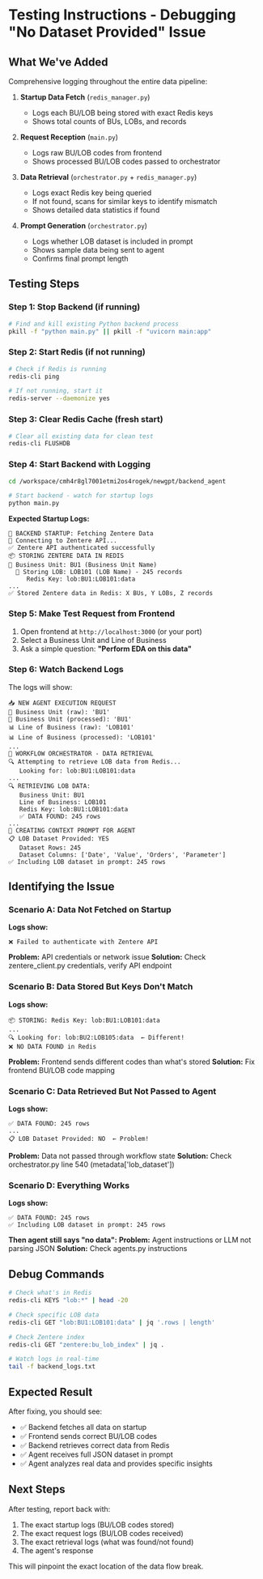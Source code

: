 # Testing Instructions - Debugging "No Dataset Provided" Issue

## What We've Added

Comprehensive logging throughout the entire data pipeline:

1. **Startup Data Fetch** (`redis_manager.py`)
   - Logs each BU/LOB being stored with exact Redis keys
   - Shows total counts of BUs, LOBs, and records

2. **Request Reception** (`main.py`)
   - Logs raw BU/LOB codes from frontend
   - Shows processed BU/LOB codes passed to orchestrator

3. **Data Retrieval** (`orchestrator.py` + `redis_manager.py`)
   - Logs exact Redis key being queried
   - If not found, scans for similar keys to identify mismatch
   - Shows detailed data statistics if found

4. **Prompt Generation** (`orchestrator.py`)
   - Logs whether LOB dataset is included in prompt
   - Shows sample data being sent to agent
   - Confirms final prompt length

## Testing Steps

### Step 1: Stop Backend (if running)
```bash
# Find and kill existing Python backend process
pkill -f "python main.py" || pkill -f "uvicorn main:app"
```

### Step 2: Start Redis (if not running)
```bash
# Check if Redis is running
redis-cli ping

# If not running, start it
redis-server --daemonize yes
```

### Step 3: Clear Redis Cache (fresh start)
```bash
# Clear all existing data for clean test
redis-cli FLUSHDB
```

### Step 4: Start Backend with Logging
```bash
cd /workspace/cmh4r8gl7001etmi2os4rogek/newgpt/backend_agent

# Start backend - watch for startup logs
python main.py
```

**Expected Startup Logs:**
```
🚀 BACKEND STARTUP: Fetching Zentere Data
📡 Connecting to Zentere API...
✅ Zentere API authenticated successfully
📦 STORING ZENTERE DATA IN REDIS
📁 Business Unit: BU1 (Business Unit Name)
  💾 Storing LOB: LOB101 (LOB Name) - 245 records
     Redis Key: lob:BU1:LOB101:data
...
✅ Stored Zentere data in Redis: X BUs, Y LOBs, Z records
```

### Step 5: Make Test Request from Frontend

1. Open frontend at `http://localhost:3000` (or your port)
2. Select a Business Unit and Line of Business
3. Ask a simple question: **"Perform EDA on this data"**

### Step 6: Watch Backend Logs

The logs will show:

```
📥 NEW AGENT EXECUTION REQUEST
🏢 Business Unit (raw): 'BU1'
🏢 Business Unit (processed): 'BU1'
📊 Line of Business (raw): 'LOB101'
📊 Line of Business (processed): 'LOB101'
...
🎯 WORKFLOW ORCHESTRATOR - DATA RETRIEVAL
🔍 Attempting to retrieve LOB data from Redis...
   Looking for: lob:BU1:LOB101:data
...
🔍 RETRIEVING LOB DATA:
   Business Unit: BU1
   Line of Business: LOB101
   Redis Key: lob:BU1:LOB101:data
   ✅ DATA FOUND: 245 rows
...
📝 CREATING CONTEXT PROMPT FOR AGENT
📋 LOB Dataset Provided: YES
   Dataset Rows: 245
   Dataset Columns: ['Date', 'Value', 'Orders', 'Parameter']
✅ Including LOB dataset in prompt: 245 rows
```

## Identifying the Issue

### Scenario A: Data Not Fetched on Startup
**Logs show:**
```
❌ Failed to authenticate with Zentere API
```
**Problem:** API credentials or network issue
**Solution:** Check zentere_client.py credentials, verify API endpoint

### Scenario B: Data Stored But Keys Don't Match
**Logs show:**
```
📦 STORING: Redis Key: lob:BU1:LOB101:data
...
🔍 Looking for: lob:BU2:LOB105:data  ← Different!
❌ NO DATA FOUND in Redis
```
**Problem:** Frontend sends different codes than what's stored
**Solution:** Fix frontend BU/LOB code mapping

### Scenario C: Data Retrieved But Not Passed to Agent
**Logs show:**
```
✅ DATA FOUND: 245 rows
...
📋 LOB Dataset Provided: NO  ← Problem!
```
**Problem:** Data not passed through workflow state
**Solution:** Check orchestrator.py line 540 (metadata['lob_dataset'])

### Scenario D: Everything Works
**Logs show:**
```
✅ DATA FOUND: 245 rows
✅ Including LOB dataset in prompt: 245 rows
```
**Then agent still says "no data":**
**Problem:** Agent instructions or LLM not parsing JSON
**Solution:** Check agents.py instructions

## Debug Commands

```bash
# Check what's in Redis
redis-cli KEYS "lob:*" | head -20

# Check specific LOB data
redis-cli GET "lob:BU1:LOB101:data" | jq '.rows | length'

# Check Zentere index
redis-cli GET "zentere:bu_lob_index" | jq .

# Watch logs in real-time
tail -f backend_logs.txt
```

## Expected Result

After fixing, you should see:
- ✅ Backend fetches all data on startup
- ✅ Frontend sends correct BU/LOB codes
- ✅ Backend retrieves correct data from Redis
- ✅ Agent receives full JSON dataset in prompt
- ✅ Agent analyzes real data and provides specific insights

## Next Steps

After testing, report back with:
1. The exact startup logs (BU/LOB codes stored)
2. The exact request logs (BU/LOB codes received)
3. The exact retrieval logs (what was found/not found)
4. The agent's response

This will pinpoint the exact location of the data flow break.
